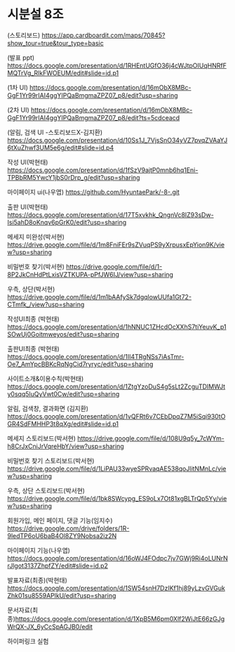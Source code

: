 # 시분설 8조

(스토리보드) https://app.cardboardit.com/maps/70845?show_tour=true&tour_type=basic

(발표 ppt) https://docs.google.com/presentation/d/1RHEntUGfO36j4cWJtpOIUqHNRfFMQTrVg_RlkFWOEUM/edit#slide=id.p1

(1차 UI) https://docs.google.com/presentation/d/16mObX8MBc-GgF1Yr99rIAI4ggYIPQaBmgmaZPZ07_p8/edit?usp=sharing

(2차 UI) https://docs.google.com/presentation/d/16mObX8MBc-GgF1Yr99rIAI4ggYIPQaBmgmaZPZ07_p8/edit?ts=5cdceacd

(알림, 검색 UI -스토리보드X-김지환) https://docs.google.com/presentation/d/10Ss1J_7VjsSnO34yVZ7pvqZVAaYJ6tXuZhwf3UM5e6g/edit#slide=id.p4

작성 UI(박현태) https://docs.google.com/presentation/d/1fSzV9ajtP0mnb6hq1Eni-TPBbRM5YwcY1jbS0rDrp_g/edit?usp=sharing

마이페이지 ui(나우엽)  https://github.com/HyuntaePark/-8-.git

출판 UI(박현태) https://docs.google.com/presentation/d/17T5xvkhk_QngnVc8IZ93sDw-Isi5ahD8oKnqv6pGrK0/edit?usp=sharing

메세지 미완성(박서현) https://drive.google.com/file/d/1m8FniFEr9sZVuqPS9yXrpusxEpYion9K/view?usp=sharing

비밀번호 찾기(박서현) https://drive.google.com/file/d/1-8P2JkCnHdPtLxisVZTKUPA-pPfJW6IJ/view?usp=sharing

우측, 상단(박서현) https://drive.google.com/file/d/1m1bAAfySk7dgqlowUUfa1Gt72-CTmfk_/view?usp=sharing

작성UI최종 (박현태) https://docs.google.com/presentation/d/1hNNUC1ZHcdOcXXhS7tiYeuvK_p1SOwUj0Goitmweyos/edit?usp=sharing

출판UI최종 (박현태) https://docs.google.com/presentation/d/1Il4TRgNSs7iAsTmr-Oe7_AmYpcBBKcRqNgCid7ryryc/edit?usp=sharing

사이트소개&이용수칙(박현태) https://docs.google.com/presentation/d/1ZtgYzoDuS4g5sLt2ZcguTDIMWJty0sqq5luQyVwt0Cw/edit?usp=sharing

알림, 검색창, 결과화면 (김지환) https://docs.google.com/presentation/d/1vQFRt6v7CEbDpqZ7M5iSqi930tOGR4SdFMHHP3t8qXg/edit#slide=id.p1

메세지 스토리보드(박서현) https://drive.google.com/file/d/108U9q5y_7cWYm-h8CrJxCniJrVqreHbY/view?usp=sharing

비밀번호 찾기 스토리보드(박서현) https://drive.google.com/file/d/1LiPAU33wyeSPRvaqAE538qoJlitNMnLc/view?usp=sharing

우측, 상단 스토리보드(박서현) https://drive.google.com/file/d/1bk8SWcypg_ES9oLx7Ot81xgBLTrQp5Yy/view?usp=sharing

회원가입, 메인 페이지, 댓글 기능(임지수) https://drive.google.com/drive/folders/1R-9ledTP6oU6baB4Ol8ZY9Nobsa2iz2N

마이페이지 기능(나우엽) https://docs.google.com/presentation/d/16oWJ4FOdpc7jv7GWj9Ri4oLUNrNrJlgot3137ZhpfZY/edit#slide=id.p2 

발표자료(최종)(박현태) https://docs.google.com/presentation/d/1SW54snH7DzIKf1hj89yLzvGVGukZhk01su8559APlkU/edit?usp=sharing

문서자료(최종)https://docs.google.com/presentation/d/1XpB5M6pm0Xlf2WiJtE66zGJgWrQX-JX_6yCcSpAGJB0/edit

하이퍼링크 실험 
